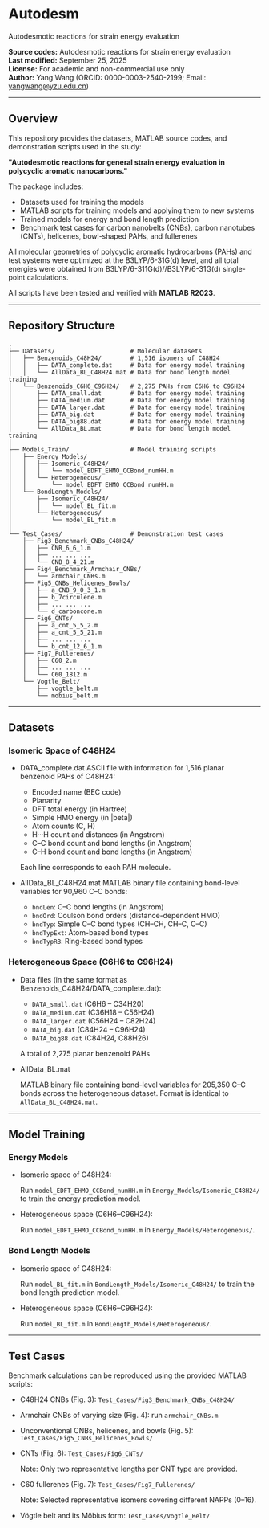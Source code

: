 # Autodesm
Autodesmotic reactions for strain energy evaluation

**Source codes:** Autodesmotic reactions for strain energy evaluation  
**Last modified:** September 25, 2025  
**License:** For academic and non-commercial use only  
**Author:** Yang Wang (ORCID: 0000-0003-2540-2199; Email: yangwang@yzu.edu.cn)

---

## Overview

This repository provides the datasets, MATLAB source codes, and demonstration scripts used in the study:  

**"Autodesmotic reactions for general strain energy evaluation in polycyclic aromatic nanocarbons."**

The package includes:

- Datasets used for training the models
- MATLAB scripts for training models and applying them to new systems  
- Trained models for energy and bond length prediction  
- Benchmark test cases for carbon nanobelts (CNBs), carbon nanotubes (CNTs),
  helicenes, bowl-shaped PAHs, and fullerenes  

All molecular geometries of polycyclic aromatic hydrocarbons (PAHs) and test
systems were optimized at the B3LYP/6-31G(d) level, and all total energies were
obtained from B3LYP/6-311G(d)//B3LYP/6-31G(d) single-point calculations.  

All scripts have been tested and verified with **MATLAB R2023**.


---

## Repository Structure

```text
.
├── Datasets/                     # Molecular datasets
│   ├── Benzenoids_C48H24/        # 1,516 isomers of C48H24
│   │   ├── DATA_complete.dat     # Data for energy model training
│   │   └── AllData_BL_C48H24.mat # Data for bond length model training
│   └── Benzenoids_C6H6_C96H24/   # 2,275 PAHs from C6H6 to C96H24
│       ├── DATA_small.dat        # Data for energy model training
│       ├── DATA_medium.dat       # Data for energy model training
│       ├── DATA_larger.dat       # Data for energy model training
│       ├── DATA_big.dat          # Data for energy model training
│       ├── DATA_big88.dat        # Data for energy model training
│       └── AllData_BL.mat        # Data for bond length model training
│
├── Models_Train/                 # Model training scripts
│   ├── Energy_Models/
│   │   ├── Isomeric_C48H24/
│   │   │   └── model_EDFT_EHMO_CCBond_numHH.m
│   │   └── Heterogeneous/
│   │       └── model_EDFT_EHMO_CCBond_numHH.m
│   └── BondLength_Models/
│       ├── Isomeric_C48H24/
│       │   └── model_BL_fit.m
│       └── Heterogeneous/
│           └── model_BL_fit.m
│
└── Test_Cases/                   # Demonstration test cases
    ├── Fig3_Benchmark_CNBs_C48H24/
    │   ├── CNB_6_6_1.m
    │   ├── ... ... ...
    │   └── CNB_8_4_21.m
    ├── Fig4_Benchmark_Armchair_CNBs/
    │   └── armchair_CNBs.m
    ├── Fig5_CNBs_Helicenes_Bowls/
    │   ├── a_CNB_9_0_3_1.m
    │   ├── b_7circulene.m
    │   ├── ... ... ...
    │   └── d_carboncone.m
    ├── Fig6_CNTs/
    │   ├── a_cnt_5_5_2.m
    │   ├── a_cnt_5_5_21.m
    │   ├── ... ... ...
    │   └── b_cnt_12_6_1.m
    ├── Fig7_Fullerenes/
    │   ├── C60_2.m
    │   ├── ... ... ...
    │   └── C60_1812.m
    └── Vogtle_Belt/
        ├── vogtle_belt.m
        └── mobius_belt.m
```

---

## Datasets

### Isomeric Space of C48H24

- DATA_complete.dat
  ASCII file with information for 1,516 planar benzenoid PAHs of C48H24:
    - Encoded name (BEC code)
    - Planarity
    - DFT total energy (in Hartree)
    - Simple HMO energy (in |beta|)
    - Atom counts (C, H)
    - H···H count and distances (in Angstrom)
    - C–C bond count and bond lengths (in Angstrom)
    - C–H bond count and bond lengths (in Angstrom)
  
  Each line corresponds to each PAH molecule.

- AllData_BL_C48H24.mat
  MATLAB binary file containing bond-level variables for 90,960 C–C bonds:
    - `bndLen`: C–C bond lengths (in Angstrom)
    - `bndOrd`: Coulson bond orders (distance-dependent HMO)
    - `bndTyp`: Simple C–C bond types (CH–CH, CH–C, C–C)
    - `bndTypExt`: Atom-based bond types
    - `bndTypRB`: Ring-based bond types


### Heterogeneous Space (C6H6 to C96H24)

- Data files (in the same format as Benzenoids_C48H24/DATA_complete.dat):
    - `DATA_small.dat` (C6H6 – C34H20)
    - `DATA_medium.dat` (C36H18 – C56H24)
    - `DATA_larger.dat` (C56H24 – C82H24)
    - `DATA_big.dat` (C84H24 – C96H24)
    - `DATA_big88.dat` (C84H24, C88H26)
  
  A total of 2,275 planar benzenoid PAHs

- AllData_BL.mat
  
  MATLAB binary file containing bond-level variables for 205,350 C–C bonds
across the heterogeneous dataset.
  Format is identical to `AllData_BL_C48H24.mat`.


---

## Model Training

### Energy Models

  - Isomeric space of C48H24:
    
    Run `model_EDFT_EHMO_CCBond_numHH.m` in `Energy_Models/Isomeric_C48H24/` to train the energy prediction model.

  - Heterogeneous space (C6H6–C96H24):
    
    Run `model_EDFT_EHMO_CCBond_numHH.m` in `Energy_Models/Heterogeneous/`.

### Bond Length Models

  - Isomeric space of C48H24:
    
    Run `model_BL_fit.m` in `BondLength_Models/Isomeric_C48H24/` to train the bond length prediction model.

  - Heterogeneous space (C6H6–C96H24):
    
    Run `model_BL_fit.m` in `BondLength_Models/Heterogeneous/`.


---

## Test Cases

Benchmark calculations can be reproduced using the provided MATLAB scripts:
  - C48H24 CNBs (Fig. 3): `Test_Cases/Fig3_Benchmark_CNBs_C48H24/`
  - Armchair CNBs of varying size (Fig. 4): run `armchair_CNBs.m`
  - Unconventional CNBs, helicenes, and bowls (Fig. 5): `Test_Cases/Fig5_CNBs_Helicenes_Bowls/`
  - CNTs (Fig. 6): `Test_Cases/Fig6_CNTs/`
    
    Note: Only two representative lengths per CNT type are provided.
  - C60 fullerenes (Fig. 7): `Test_Cases/Fig7_Fullerenes/`
    
    Note: Selected representative isomers covering different NAPPs (0–16).
  - Vögtle belt and its Möbius form: `Test_Cases/Vogtle_Belt/`

